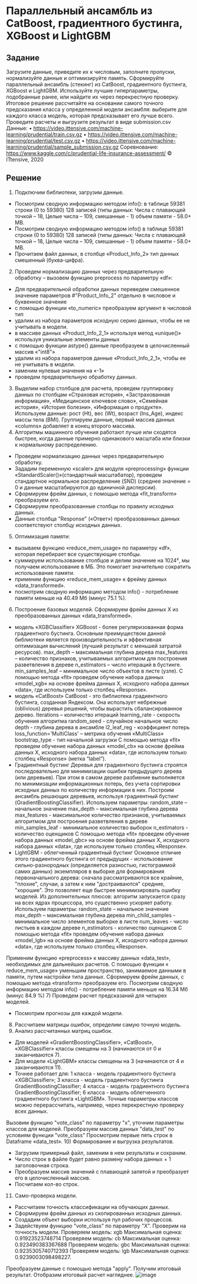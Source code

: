 # Параллельный ансамбль из CatBoost, градиентного бустинга, XGBoost и LightGBM
## Задание
Загрузите данные, приведите их к числовым, заполните пропуски, нормализуйте данные и оптимизируйте память.
Сформируйте параллельный ансамбль (стекинг) из CatBoost, градиентного бустинга, XGBoost и LightGBM. Используйте лучшие гиперпараметры, подобранные ранее, или найдите их через перекрестную проверку. Итоговое решение рассчитайте на основании самого точного предсказания класса у определенной модели ансамбля: выберите для каждого класса модель, которая предсказывает его лучше всего.
Проведите расчеты и выгрузите результат в виде submission.csv
Данные:
•	https://video.ittensive.com/machine-learning/prudential/train.csv.gz
•	https://video.ittensive.com/machine-learning/prudential/test.csv.gz
•	https://video.ittensive.com/machine-learning/prudential/sample_submission.csv.gz
Соревнование: https://www.kaggle.com/c/prudential-life-insurance-assessment/
© ITtensive, 2020
## Решение
1) Подключим библиотеки, загрузим данные.
- Посмотрим сводную информацию методом info():
в таблице 59381 строки (0 to 59380)
128 записей (типы данных: Числа с плавающей точкой – 18, Целые числа – 109, смешанные - 1)
объем памяти - 58.0+ MB.
- Посмотрим сводную информацию методом info()
в таблице 59381 строки (0 to 59380)
128 записей (типы данных: Числа с плавающей точкой – 18, Целые числа – 109, смешанные - 1)
объем памяти - 58.0+ MB.
- Прочитаем файл данных, в столбце «Product_Info_2» тип данных смешенный (буква-цифра).
2) Проведем нормализацию данных через предварительную обработку – вызовем функцию  preprocess по параметру «df»:
- Для предварительной обработки данных переведем смешенное значение параметров #"Product_Info_2" отдельно в числовое и буквенное значение 
- с помощью функции «to_numeric» преобразуем аргумент в числовой тип
- удалим из набора параметров исходную серию данных, чтобы ее не учитывать в модели.   
- в массиве данных «Product_Info_2_1» используя метод «unique()» используя уникальные элементы данных
- с помощью функции astype() данные преобразуем  в целочисленный массив «"int8"»
- удалим из набора параметров  данные «Product_Info_2_1», чтобы ее не учитывать в модели.      
- заменим нулевые значения на «-1»
- проведем предварительную обработку данных.
3) Выделим набор столбцов для расчета, проведем группировку данных по столбцам «Страховая история», «Застрахованная информация», «Медицинское ключевое слово», «Семейная история», «История болезни», «Информация о продукте».
Используем данные: рост (Ht), вес (Wt), возраст (Ins_Age), индекс массы тела (BMI).
Группируем данные, первый массив данных «columns» добавляет в конец второго массива.
4) Алгоритмы машинного обучения работают лучше или сходятся быстрее, когда данные примерно одинакового масштаба или близки к нормальному распределению.
- Проведем нормализацию данных через предварительную обработку.
- Зададим переменную «scaler» для модуля «preprocessing» функции «StandardScaler()»(стандартный масштабатор), проведем стандартное нормальное распределение (SND) (среднее значение = 0 и данные масштабируются до единичной дисперсии).
- Сформируем фрейм данных, с помощью метода «fit_transform» преобразуем его.
- Сформируем преобразованные столбцы по правилу исходных данных.
- Данные столбца "Response" («Ответ») преобразованных данных соответствуют столбцу исходных данных.
5) Оптимизация памяти:
- вызываем функцию «reduce_mem_usage» по параметру «df», которая перебирает все существующие столбцы. 
- суммируем использование столбцов и делим значение на 1024², мы получаем использование в МБ. Это помогает значительно сократить использование памяти.
- применим функцию «reduce_mem_usage» к фрейму данных «data_transformed».
- посмотрим сводную информацию методом info() - потребление памяти меньше на 40.49 Мб (минус 75.1 %).
6) Построение базовых моделей. Сформируем фрейм данных Х из преобразованных данных «data_transformed».
- модель «XGBClassifier»
XGBoost - более регуляризованная форма градиентного бустинга.
Основным преимуществом данной библиотеки является производительность и эффективная оптимизация вычислений (лучший результат с меньшей затратой ресурсов).
max_depth – максимальная глубина дерева
max_features  – количество признаков, учитываемых алгоритмом для построения разветвления  в дереве
n_estimators – число итераций в бустинге.
min_samples_leaf – минимальное число объектов в листе (узле).
С помощью метода  «fit» проведем обучение набора данных «model_xgb» на основе фрейма данных Х, исходного набора данных «data», где используем только столбец «Response».
-  модель «CatBoost»
CatBoost - это библиотека градиентного бустинга, созданная Яндексом. Она использует небрежные (oblivious) деревья решений, чтобы вырастить сбалансированное дерево. 
Iterations – количество итераций
learning_rate - скорость обучения алгоритма
random_seed - случайное начальное число
depth -  глубина дерева в ансамбле
l2_leaf_reg - коэффициент потерь
loss_function='MultiClass' – метрика обучения «MultiClass»
bootstrap_type - тип начальной загрузки
С помощью метода  «fit» проведем обучение набора данных «model_cb» на основе фрейма данных Х, исходного набора данных «data», где используем только столбец «Response» (метка “label”).
- Градиентный бустинг
Деревья для градиентного бустинга строятся последовательно для минимизации ошибки предыдущего дерева (или деревьев). При этом в самом дереве разбиение выполняется по минимизации информационных потерь, без учета сортировки исходных данных по количеству информации в них.
Построим ансамбль решающих деревьев, используя градиентный бустинг (GradientBoostingClassifier). 
Используем параметры: 
random_state – начальное значение
max_depth – максимальная глубина дерева
max_features - максимальное количество признаков, учитываемых алгоритмом для построения разветвления  в дереве
min_samples_leaf - минимальное количество выборок
n_estimators - количество оценщиков
С помощью метода  «fit» проведем обучение набора данных «model_gbc» на основе фрейма данных Х, исходного набора данных «data», где используем только столбец «Response».
- LightGBM - облегченный  градиентный бустинг
Основное отличие этого градиентного бустинга от предыдущих - использование сильно-разнородных (определяется разностью, гистограммой самих данных) экземпляров в выборке для формирования первоначального дерева: сначала рассматриваются все крайние, "плохие", случаи, а затем к ним "достраиваются" средние, "хорошие". Это позволяет еще быстрее минимизировать ошибку моделей.
Из дополнительных плюсов: алгоритм запускается сразу на всех ядрах процессора, это существенно ускоряет работу.
Используем параметры: 
random_state – начальное значение
max_depth – максимальная глубина дерева
min_child_samples - минимальное число элементов выборке в листе
num_leaves - число листьев в каждом дереве
n_estimators - количество оценщиков
С помощью метода  «fit» проведем обучение набора данных «model_lgb» на основе фрейма данных Х, исходного набора данных «data», где используем только столбец «Response».

Применим функцию «preprocess» к массиву  данных «data_test», необходимых для дальнейших расчетов.
С помощью функции « reduce_mem_usage»  уменьшим пространство, занимаемое данными в памяти, путем настройки типа данных.
Сформируем фрейм данных, с помощью метода «transform» преобразуем его.
Посмотрим сводную информацию методом info() - потребление памяти меньше на 16.34 Мб (минус 84.9 %)
7) Проведем расчет предсказаний для четырех моделей.
- Посмотрим прогнозы для каждой модели. 
8) Рассчитаем матрицы ошибок, определим самую точную модель.
9) Анализ рассчитанных матриц ошибок.
- Для моделей «GradientBoostingClassifier», «CatBoost», «XGBClassifier» классы смещены на 3 (начинаются от 0 и заканчиваются 7). 
- Для модели «LightGBM» классы смещены на 3 (начинаются от 4 и заканчиваются 11). 
- Точнее работает для: 1 класса - модель градиентного бустинга «XGBClassifier»; 3 класса - модель градиентного бустинга GradientBoostingClassifier; 4 класса - модель градиентного бустинга GradientBoostingClassifier; 6 класса - модель облегченного градиентного бустинга «LightGBM».
Точные параметры классов можно перерассчитать, например, через перекрестную проверку всех данных.

Вызовим функцию "vote_class" по параметру "x", уточним параметры классов для моделей.
Преобразуем массив данных "data_test" по условиям функции "vote_class"
Просмотрим первые пять строк в Dataframe «data_test».
10) Формирование и выгрузка результатов.
- Загрузим примерный файл, заменим в нем результаты и сохраним.
- Число строк в файле будет равно размену набора данных + 1 заголовочная строка.
- Преобразуем массив значений с плавающей запятой и преобразует его в целочисленный массив.
- Посчитаем кол-во строк.
11) Само-проверка модели.
- Рассчитаем точность классификации на обучающих данных.
- Сформируем фрейм данных из скопированных исходных данных.
- Создадим объект выборки используя пул рабочих процессов.
- Задействуем функцию "vote_class" по параметру "Х".
Проверим на точность модели. 
Проверяем модель: xgb Максимальная оценка: 0.91923523748714
Проверяем модель: cb Максимальная оценка: 0.923490383367688
Проверяем модель: gbc Максимальная оценка: 0.9235305740712393
Проверяем модель: lgb Максимальная оценка: 0.9239003098498227.

Преобразуем данные с помощью метода "apply".
Получим итоговый результат.
Отобразим итоговый расчет нагляднее. 
![image](https://github.com/Michael-0717/parallel-ensemble-of-CatBoost-gradient-boosting-XGBoost-and-LightGBM/assets/129064114/aa0f5efa-6578-48e0-a035-af6a1290f66c)







